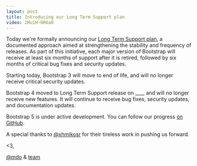 ```yaml
---
layout: post
title: Introducing our Long Term Support plan
video: 2HuiH-0R6a0
---
```


Today we're formally announcing our [Long Term Support plan](https://github.com/twbs/release), a documented approach aimed at strengthening the stability and frequency of releases. As part of this initiative, each major version of Bootstrap will receive at least six months of support after it is retired, followed by six months of critical bug fixes and security updates.

Starting today, Bootstrap 3 will move to end of life, and will no longer receive critical security updates.

Bootstrap 4 moved to Long Term Support release on ____ and will no longer receive new features. It will continue to receive bug fixes, security updates, and documentation updates.

Bootstrap 5 is under active development. You can follow our progress [on GitHub](https://github.com/twbs/bootstrap).

A special thanks to [@xhmikosr](https://github.com/xhmikosr) for their tireless work in pushing us forward.

<3,<br>

[@mdo](https://github.com/mdo) & [team](https://github.com/twbs)
